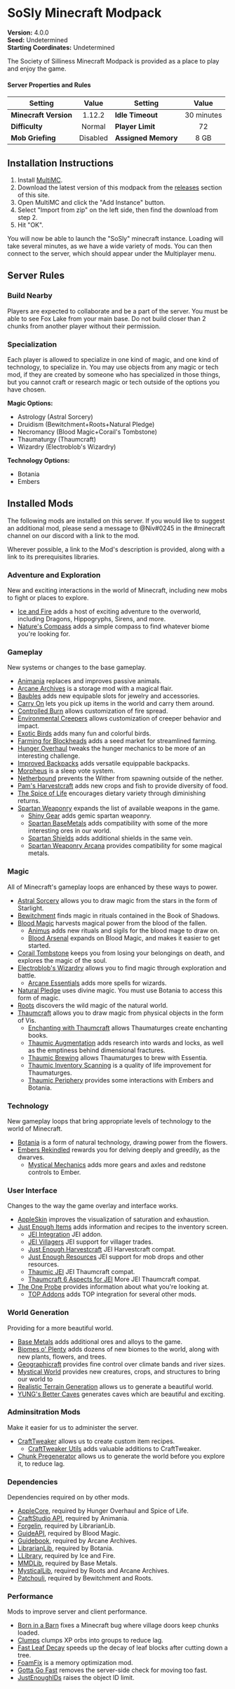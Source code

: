 # SoSly Minecraft Modpack
**Version:** 4.0.0<br />
**Seed:** Undetermined<br />
**Starting Coordinates:** Undetermined

The Society of Silliness Minecraft Modpack is provided as a place to play and enjoy the game. 

#### Server Properties and Rules
| Setting | Value | Setting | Value |
|-|:-:|-|:-:
| **Minecraft Version** | 1.12.2 | **Idle Timeout** | 30 minutes
| **Difficulty** | Normal | **Player Limit** | 72
| **Mob Griefing** | Disabled | **Assigned Memory** | 8 GB

## Installation Instructions
1. Install [MultiMC](https://multimc.org/).
2. Download the latest version of this modpack from the [releases](https://github.com/SoSly/minecraft/releases) section of this site.
3. Open MultiMC and click the "Add Instance" button.
4. Select "Import from zip" on the left side, then find the download from step 2.
5. Hit "OK".

You will now be able to launch the "SoSly" minecraft instance.  Loading will take several minutes, as we have a wide variety of mods.  You can then connect to the server, which should appear under the Multiplayer menu.    

## Server Rules
### Build Nearby
Players are expected to collaborate and be a part of the server.  You must be able to see Fox Lake from your main base.  Do not build closer than 2 chunks from another player without their permission.

### Specialization
Each player is allowed to specialize in one kind of magic, and one kind of technology, to specialize in.  You may use objects from any magic or tech mod, if they are created by someone who has specialized in those things, but you cannot craft or research magic or tech outside of the options you have chosen.

**Magic Options:**
- Astrology (Astral Sorcery)
- Druidism (Bewitchment+Roots+Natural Pledge)
- Necromancy (Blood Magic+Corail's Tombstone)
- Thaumaturgy (Thaumcraft)
- Wizardry (Electroblob's Wizardry)

**Technology Options:**
- Botania
- Embers

## Installed Mods
The following mods are installed on this server.  If you would like to suggest an additional mod, please send a message to @Niv#0245 in the #minecraft channel on our discord with a link to the mod.

Wherever possible, a link to the Mod's description is provided, along with a link to its prerequisites libraries.

### Adventure and Exploration
New and exciting interactions in the world of Minecraft, including new mobs to fight or places to explore.

- [Ice and Fire](https://www.curseforge.com/minecraft/mc-mods/ice-and-fire-dragons) adds a host of exciting adventure to the overworld, including Dragons, Hippogryphs, Sirens, and more.
- [Nature's Compass](https://www.curseforge.com/minecraft/mc-mods/natures-compass) adds a simple compass to find whatever biome you're looking for.

### Gameplay
New systems or changes to the base gameplay.

- [Animania](https://www.curseforge.com/minecraft/mc-mods/animania) replaces and improves passive animals.
- [Arcane Archives](https://www.curseforge.com/minecraft/mc-mods/arcane-archives) is a storage mod with a magical flair.
- [Baubles](https://www.curseforge.com/minecraft/mc-mods/baubles) adds new equipable slots for jewelry and accessories.
- [Carry On](https://www.curseforge.com/minecraft/mc-mods/carry-on) lets you pick up items in the world and carry them around.
- [Controlled Burn](https://www.curseforge.com/minecraft/mc-mods/controlled-burn) allows customization of fire spread.
- [Environmental Creepers](https://www.curseforge.com/minecraft/mc-mods/environmental-creepers) allows customization of creeper behavior and impact.
- [Exotic Birds](https://www.curseforge.com/minecraft/mc-mods/exotic-birds) adds many fun and colorful birds.
- [Farming for Blockheads](https://www.curseforge.com/minecraft/mc-mods/farming-for-blockheads) adds a seed market for streamlined farming.
- [Hunger Overhaul](https://www.curseforge.com/minecraft/mc-mods/hunger-overhaul) tweaks the hunger mechanics to be more of an interesting challenge.
- [Improved Backpacks](https://www.curseforge.com/minecraft/mc-mods/improvedbackpacks) adds versatile equippable backpacks.
- [Morpheus](https://www.curseforge.com/minecraft/mc-mods/morpheus) is a sleep vote system.
- [Netherbound](https://www.curseforge.com/minecraft/mc-mods/netherbound) prevents the Wither from spawning outside of the nether.
- [Pam's Harvestcraft](https://www.curseforge.com/minecraft/mc-mods/pams-harvestcraft) adds new crops and fish to provide diversity of food.
- [The Spice of Life](https://www.curseforge.com/minecraft/mc-mods/the-spice-of-life) encourages dietary variety through diminishing returns.
- [Spartan Weaponry](https://www.curseforge.com/minecraft/mc-mods/spartan-weaponry) expands the list of available weapons in the game.
    - [Shiny Gear](https://www.curseforge.com/minecraft/mc-mods/shiny-gear) adds gemic spartan weaponry.
    - [Spartan BaseMetals](https://www.curseforge.com/minecraft/mc-mods/spartan-basemetals) adds compatibility with some of the more interesting ores in our world.
    - [Spartan Shields](https://www.curseforge.com/minecraft/mc-mods/spartan-shields) adds additional shields in the same vein.
    - [Spartan Weaponry Arcana](https://www.curseforge.com/minecraft/mc-mods/spartan-weaponry-arcana) provides compatibility for some magical metals.

### Magic
All of Minecraft's gameplay loops are enhanced by these ways to power.

- [Astral Sorcery](https://www.curseforge.com/minecraft/mc-mods/astral-sorcery) allows you to draw magic from the stars in the form of Starlight.
- [Bewitchment](https://www.curseforge.com/minecraft/mc-mods/bewitchment) finds magic in rituals contained in the Book of Shadows.
- [Blood Magic](https://www.curseforge.com/minecraft/mc-mods/blood-magic) harvests magical power from the blood of the fallen.
    - [Animus](https://www.curseforge.com/minecraft/mc-mods/animus) adds new rituals and sigils for the blood mage to draw on.
    - [Blood Arsenal](https://www.curseforge.com/minecraft/mc-mods/blood-arsenal) expands on Blood Magic, and makes it easier to get started.
- [Corail Tombstone](https://www.curseforge.com/minecraft/mc-mods/corail-tombstone) keeps you from losing your belongings on death, and explores the magic of the soul.
- [Electroblob's Wizardry](https://www.curseforge.com/minecraft/mc-mods/electroblobs-wizardry) allows you to find magic through exploration and battle.
    - [Arcane Essentials](https://www.curseforge.com/minecraft/mc-mods/arcane-essentials) adds more spells for wizards.
- [Natural Pledge](https://www.curseforge.com/minecraft/mc-mods/natural-pledge) uses divine magic.  You must use Botania to access this form of magic.
- [Roots](https://www.curseforge.com/minecraft/mc-mods/roots) discovers the wild magic of the natural world.
- [Thaumcraft](https://www.curseforge.com/minecraft/mc-mods/thaumcraft) allows you to draw magic from physical objects in the form of Vis.
    - [Enchanting with Thaumcraft](https://www.curseforge.com/minecraft/mc-mods/enchanting-with-thaumcraft) allows Thaumaturges create enchanting books.
    - [Thaumic Augmentation](https://www.curseforge.com/minecraft/mc-mods/thaumic-augmentation) adds research into wards and locks, as well as the emptiness behind dimensional fractures.
    - [Thaumic Brewing](https://www.curseforge.com/minecraft/mc-mods/thaumic-brewing) allows Thaumaturges to brew with Essentia.
    - [Thaumic Inventory Scanning](https://www.curseforge.com/minecraft/mc-mods/thaumcraft-inventory-scanning) is a quality of life improvement for Thaumaturges.
    - [Thaumic Periphery](https://www.curseforge.com/minecraft/mc-mods/thaumic-periphery) provides some interactions with Embers and Botania.

### Technology
New gameplay loops that bring appropriate levels of technology to the world of Minecraft.

- [Botania](https://www.curseforge.com/minecraft/mc-mods/botania) is a form of natural technology, drawing power from the flowers.
- [Embers Rekindled](https://www.curseforge.com/minecraft/mc-mods/embers-rekindled) rewards you for delving deeply and greedily, as the dwarves.
    - [Mystical Mechanics](https://www.curseforge.com/minecraft/mc-mods/mysticalmechanics) adds more gears and axles and redstone controls to Ember.

### User Interface
Changes to the way the game overlay and interface works.

- [AppleSkin](https://www.curseforge.com/minecraft/mc-mods/appleskin) improves the visualization of saturation and exhaustion.
- [Just Enough Items](https://www.curseforge.com/minecraft/mc-mods/jei) adds information and recipes to the inventory screen.
    - [JEI Integration](https://www.curseforge.com/minecraft/mc-mods/jei-integration) JEI addon.
    - [JEI Villagers](https://www.curseforge.com/minecraft/mc-mods/jei-villagers) JEI support for villager trades.
    - [Just Enough Harvestcraft](https://www.curseforge.com/minecraft/mc-mods/just-enough-harvestcraft) JEI Harvestcraft compat.
    - [Just Enough Resources](https://www.curseforge.com/minecraft/mc-mods/just-enough-resources-jer/) JEI support for mob drops and other resources.
    - [Thaumic JEI](https://www.curseforge.com/minecraft/mc-mods/thaumic-jei) JEI Thaumcraft compat.
    - [Thaumcraft 6 Aspects for JEI](https://www.curseforge.com/minecraft/mc-mods/thaumcraft-6-aspects-for-jei) More JEI Thaumcraft compat.
- [The One Probe](https://www.curseforge.com/minecraft/mc-mods/the-one-probe) provides information about what you're looking at.
    - [TOP Addons](https://www.curseforge.com/minecraft/mc-mods/top-addons) adds TOP integration for several other mods.


### World Generation
Providing for a more beautiful world.

- [Base Metals](https://www.curseforge.com/minecraft/mc-mods/base-metals) adds additional ores and alloys to the game.
- [Biomes o' Plenty](https://www.curseforge.com/minecraft/mc-mods/biomes-o-plenty) adds dozens of new biomes to the world, along with new plants, flowers, and trees.
- [Geographicraft](https://www.curseforge.com/minecraft/mc-mods/climate-control-geographicraft) provides fine control over climate bands and river sizes.
- [Mystical World](https://www.curseforge.com/minecraft/mc-mods/mystical-world) provides new creatures, crops, and structures to bring our world to
- [Realistic Terrain Generation](https://www.curseforge.com/minecraft/mc-mods/realistic-terrain-generation) allows us to generate a beautiful world.
- [YUNG's Better Caves](https://www.curseforge.com/minecraft/mc-mods/yungs-better-caves) generates caves which are beautiful and exciting.

### Adminsitration Mods
Make it easier for us to administer the server.

- [CraftTweaker](https://www.curseforge.com/minecraft/mc-mods/crafttweaker) allows us to create custom item recipes.
    - [CraftTweaker Utils](https://www.curseforge.com/minecraft/mc-mods/crafttweaker-utils) adds valuable additions to CraftTweaker.
- [Chunk Pregenerator](https://www.curseforge.com/minecraft/mc-mods/chunkpregenerator) allows us to generate the world before you explore it, to reduce lag.

### Dependencies
Dependencies required on by other mods.

- [AppleCore](https://www.curseforge.com/minecraft/mc-mods/applecore), required by Hunger Overhaul and Spice of Life.
- [CraftStudio API](https://www.curseforge.com/minecraft/mc-mods/craftstudio-api), required by Animania.
- [Forgelin](https://www.curseforge.com/minecraft/mc-mods/forgelin), required by LibrarianLib.
- [GuideAPI](https://www.curseforge.com/minecraft/mc-mods/guide-api), required by Blood Magic.
- [Guidebook](https://www.curseforge.com/minecraft/mc-mods/guidebook), required by Arcane Archives.
- [LibrarianLib](https://www.curseforge.com/minecraft/mc-mods/librarianlib), required by Botania.
- [LLibrary](https://www.curseforge.com/minecraft/mc-mods/llibrary), required by Ice and Fire.
- [MMDLib](https://www.curseforge.com/minecraft/mc-mods/mmdlib), required by Base Metals.
- [MysticalLib](https://www.curseforge.com/minecraft/mc-mods/mysticallib), required by Roots and Arcane Archives.
- [Patchouli](https://www.curseforge.com/minecraft/mc-mods/patchouli), required by Bewitchment and Roots.

### Performance
Mods to improve server and client performance.

- [Born in a Barn](https://www.curseforge.com/minecraft/mc-mods/born-in-a-barn) fixes a Minecraft bug where village doors keep chunks loaded.
- [Clumps](https://www.curseforge.com/minecraft/mc-mods/clumps) clumps XP orbs into groups to reduce lag.
- [Fast Leaf Decay](https://www.curseforge.com/minecraft/mc-mods/fast-leaf-decay) speeds up the decay of leaf blocks after cutting down a tree.
- [FoamFix](https://www.curseforge.com/minecraft/mc-mods/foamfix-optimization-mod) is a memory optimization mod.
- [Gotta Go Fast](https://www.curseforge.com/minecraft/mc-mods/gotta-go-fast) removes the server-side check for moving too fast.
- [JustEnoughIDs](https://www.curseforge.com/minecraft/mc-mods/jeid) raises the object ID limit.